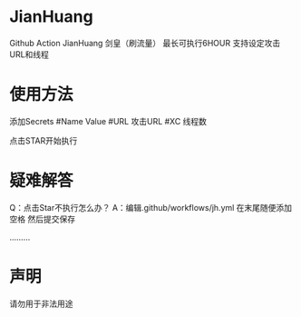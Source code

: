 # JianHuang
Github Action JianHuang
剑皇（刷流量） 最长可执行6HOUR
支持设定攻击URL和线程


# 使用方法
添加Secrets
#Name     Value
#URL      攻击URL
#XC       线程数

点击STAR开始执行

# 疑难解答
Q：点击Star不执行怎么办？
A：编辑.github/workflows/jh.yml 在末尾随便添加空格 然后提交保存

………

# 声明
请勿用于非法用途
